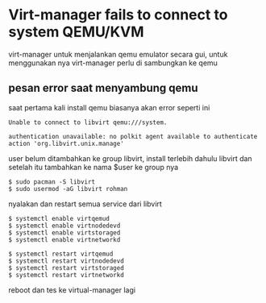 # Virt-manager fails to connect to system QEMU/KVM
virt-manager untuk menjalankan qemu emulator secara gui, untuk menggunakan nya virt-manager perlu di sambungkan ke qemu

## pesan error saat menyambung qemu
saat pertama kali install qemu biasanya akan error seperti ini
```
Unable to connect to libvirt qemu:///system.

authentication unavailable: no polkit agent available to authenticate action 'org.libvirt.unix.manage'
```

user belum ditambahkan ke group libvirt, install terlebih dahulu libvirt dan setelah itu tambahkan ke nama $user ke group nya

```
$ sudo pacman -S libvirt
$ sudo usermod -aG libvirt rohman
```

nyalakan dan restart semua service dari libvirt
```
$ systemctl enable virtqemud
$ systemctl enable virtnodedevd
$ systemctl enable virtstoraged
$ systemctl enable virtnetworkd

$ systemctl restart virtqemud
$ systemctl restart virtnodedevd
$ systemctl restart virtstoraged
$ systemctl restart virtnetworkd
```

reboot dan tes ke virtual-manager lagi
